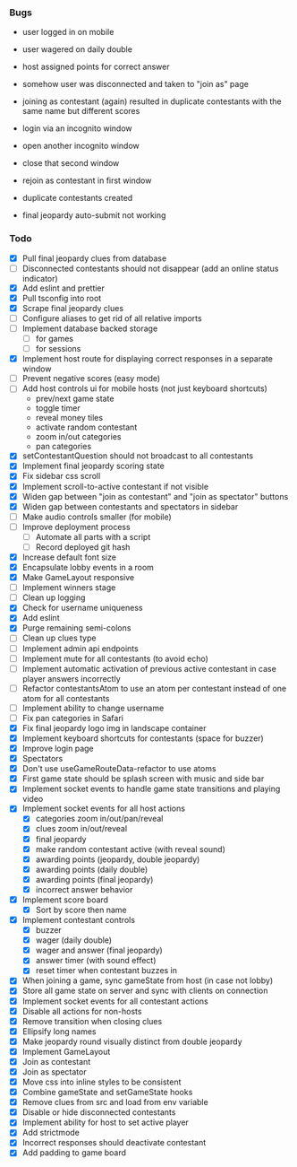 ### Bugs

- user logged in on mobile
- user wagered on daily double
- host assigned points for correct answer
- somehow user was disconnected and taken to "join as" page
- joining as contestant (again) resulted in duplicate contestants with the same name but different scores

- login via an incognito window
- open another incognito window
- close that second window
- rejoin as contestant in first window
- duplicate contestants created


- final jeopardy auto-submit not working


### Todo

- [x] Pull final jeopardy clues from database
- [ ] Disconnected contestants should not disappear (add an online status indicator)
- [x] Add eslint and prettier
- [x] Pull tsconfig into root
- [x] Scrape final jeopardy clues
- [ ] Configure aliases to get rid of all relative imports
- [ ] Implement database backed storage
  - [ ] for games
  - [ ] for sessions
- [x] Implement host route for displaying correct responses in a separate window
- [ ] Prevent negative scores (easy mode)
- [ ] Add host controls ui for mobile hosts (not just keyboard shortcuts)
  + prev/next game state
  + toggle timer
  + reveal money tiles
  + activate random contestant
  + zoom in/out categories
  + pan categories
- [x] setContestantQuestion should not broadcast to all contestants
- [x] Implement final jeopardy scoring state
- [x] Fix sidebar css scroll
- [x] Implement scroll-to-active contestant if not visible
- [x] Widen gap between "join as contestant" and "join as spectator" buttons
- [x] Widen gap between contestants and spectators in sidebar
- [ ] Make audio controls smaller (for mobile)
- [ ] Improve deployment process
  + [ ] Automate all parts with a script
  + [ ] Record deployed git hash
- [x] Increase default font size
- [x] Encapsulate lobby events in a room
- [x] Make GameLayout responsive
- [ ] Implement winners stage
- [ ] Clean up logging
- [x] Check for username uniqueness
- [x] Add eslint
- [x] Purge remaining semi-colons
- [ ] Clean up clues type
- [ ] Implement admin api endpoints
- [ ] Implement mute for all contestants (to avoid echo)
- [ ] Implement automatic activation of previous active contestant in case player answers incorrectly
- [ ] Refactor contestantsAtom to use an atom per contestant instead of one atom for all contestants
- [ ] Implement ability to change username
- [ ] Fix pan categories in Safari
- [x] Fix final jeopardy logo img in landscape container
- [x] Implement keyboard shortcuts for contestants (space for buzzer)
- [x] Improve login page
- [x] Spectators
- [x] Don't use useGameRouteData-refactor to use atoms
- [x] First game state should be splash screen with music and side bar
- [x] Implement socket events to handle game state transitions and playing video
- [x] Implement socket events for all host actions
  + [x] categories zoom in/out/pan/reveal
  + [x] clues zoom in/out/reveal
  + [x] final jeopardy
  + [x] make random contestant active (with reveal sound)
  + [x] awarding points (jeopardy, double jeopardy)
  + [x] awarding points (daily double)
  + [x] awarding points (final jeopardy)
  + [x] incorrect answer behavior
- [x] Implement score board
  + [x] Sort by score then name
- [x] Implement contestant controls
  + [x] buzzer
  + [x] wager (daily double)
  + [x] wager and answer (final jeopardy)
  + [x] answer timer (with sound effect)
  + [x] reset timer when contestant buzzes in
- [x] When joining a game, sync gameState from host (in case not lobby)
- [x] Store all game state on server and sync with clients on connection
- [x] Implement socket events for all contestant actions
- [x] Disable all actions for non-hosts
- [x] Remove transition when closing clues
- [x] Ellipsify long names
- [x] Make jeopardy round visually distinct from double jeopardy
- [x] Implement GameLayout
- [x] Join as contestant 
- [x] Join as spectator
- [x] Move css into inline styles to be consistent
- [x] Combine gameState and setGameState hooks
- [x] Remove clues from src and load from env variable
- [x] Disable or hide disconnected contestants
- [x] Implement ability for host to set active player
- [x] Add strictmode
- [x] Incorrect responses should deactivate contestant
- [x] Add padding to game board
